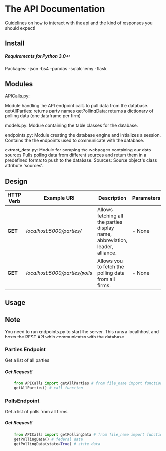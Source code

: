 The API Documentation
==================

Guidelines on how to interact with the api and the kind of responses you should expect!

Install
-------

##### Requirements for Python 3.0+:
Packages:
-json
-bs4
-pandas
-sqlalchemy
-flask

Modules
-----
APICalls.py:

Module handling the API endpoint calls to pull data from the database.
getAllParties: returns party names
getPollingData: returns a dictionary of polling data (one dataframe per firm)

models.py:
Module containing the table classes for the database.

endpoints.py:
Module creating the database engine and initializes a session.
Contains the the endpoints used to communicate with the database. 

extract_data.py:
Module for scraping the webpages containing our data sources
Pulls polling data from different sources and return them in a predefined format to push to the database.
Sources: Source object's class attribute 'sources'.


Design
-----

HTTP Verb | Example URI | Description | Parameters | Notes
------------ | ------------- | ------------- | ------------- | -------------
**GET** | *localhost:5000/parties/* | Allows fetching all the parties display name, abbreviation, leader, alliance. | - None | Check the sample code. <br> below.
**GET** | *localhost:5000/parties/polls* | Allows you to fetch the polling data from all firms. | - None | Check the sample code. <br> below.



Usage
-----

## Note 
You need to run endpoints.py to start the server. This runs a localhhost and hosts the REST API whih communicates with the database.

### Parties Endpoint

Get a list of all parties

##### Get Request!

``` python
    from APICalls import getAllParties # from file_name import function_name
    getAllParties() # call function
```

### PollsEndpoint

Get a list of polls from all firms

##### Get Request!

``` python
    from APICalls import getPollingData # from file_name import function_name
    getPollingData() # federal data 
    getPollingData(state=True) # state data
```




